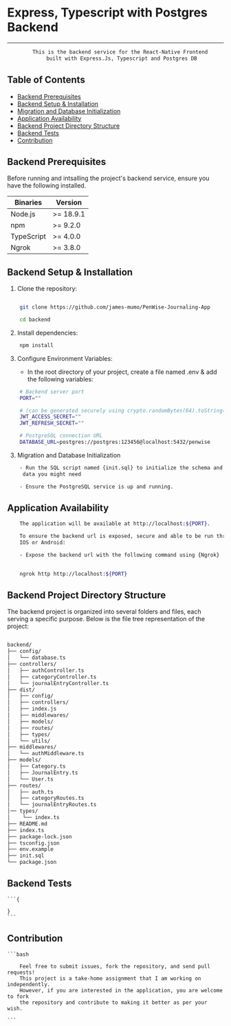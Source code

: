 

# Express, Typescript with Postgres Backend

---


<div align="center">

```bash
    This is the backend service for the React-Native Frontend 
    built with Express.Js, Typescript and Postgres DB
```

</div>

## Table of Contents

- [Backend Prerequisites](#backend-prerequisites)
- [Backend Setup & Installation](#backend-setup--installation)
- [Migration and Database Initialization](#migration-and-database-initialization)
- [Application Availability](#application-availability)
- [Backend Project Directory Structure](#backend-project-directory-structure)
- [Backend Tests](#backend-tests)
- [Contribution](#contribution)


## Backend Prerequisites

Before running and intsalling the project's backend service, ensure you have the following installed.

| Binaries      | Version    |
| ------------- | ---------- |
| Node.js       | >= 18.9.1  |
| npm           | >= 9.2.0   |
| TypeScript    | >= 4.0.0   |
| Ngrok         | >= 3.8.0   |



## Backend Setup & Installation

1. Clone the repository:

```bash

    git clone https://github.com/james-mumo/PenWise-Journaling-App

    cd backend
```

2. Install dependencies:

```bash
    npm install
```

3. Configure Environment Variables:

    -   In the root directory of your project, create a file named .env & add the following variables:

```bash
    # Backend server port
    PORT=""

    # (can be generated securely using crypto.randomBytes(64).toString('hex'))
    JWT_ACCESS_SECRET=""
    JWT_REFRESH_SECRET=""

    # PostgreSQL connection URL
    DATABASE_URL=postgres://postgres:123456@localhost:5432/penwise

```


3. Migration and Database Initialization

```bash 
    - Run the SQL script named {init.sql} to initialize the schema and seed any default
     data you might need

    - Ensure the PostgreSQL service is up and running.

```


## Application Availability

```bash
    The application will be available at http://localhost:${PORT}.

    To ensure the backend url is exposed, secure and able to be run through the Expo-Go on
    IOS or Android:

    - Expose the backend url with the following command using {Ngrok}
        
```

```bash
    ngrok http http://localhost:${PORT}
```


## Backend Project Directory Structure

The backend project is organized into several folders and files, each serving a specific purpose. Below is the file tree representation of the project:

```bash

backend/
├── config/
│   └── database.ts
├── controllers/
│   ├── authController.ts
│   ├── categoryController.ts
│   └── journalEntryController.ts
├── dist/
│   ├── config/
│   ├── controllers/
│   ├── index.js
│   ├── middlewares/
│   ├── models/
│   ├── routes/
│   ├── types/
│   └── utils/
├── middlewares/
│   └── authMiddleware.ts
├── models/
│   ├── Category.ts
│   ├── JournalEntry.ts
│   └── User.ts
├── routes/
│   ├── auth.ts
│   ├── categoryRoutes.ts
│   └── journalEntryRoutes.ts
│── types/
│    └── index.ts
├── README.md
├── index.ts
├── package-lock.json
├── tsconfig.json
├── env.example
├── init.sql
└── package.json


```


## Backend Tests
    ```{

    }
    ```



## Contribution

    ```bash

        Feel free to submit issues, fork the repository, and send pull requests!
        This project is a take-home assignment that I am working on independently.
        However, if you are interested in the application, you are welcome to fork
        the repository and contribute to making it better as per your wish.

    ```

